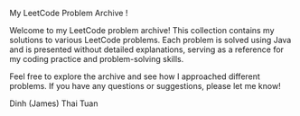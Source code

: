 My LeetCode Problem Archive ! 

Welcome to my LeetCode problem archive! This collection contains my solutions to various LeetCode problems. Each problem is solved using Java and is presented without detailed explanations, serving as a reference for my coding practice and problem-solving skills.

Feel free to explore the archive and see how I approached different problems. If you have any questions or suggestions, please let me know!

Dinh (James) Thai Tuan 
